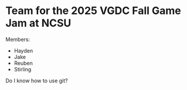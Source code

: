 # Team for the 2025 VGDC Fall Game Jam at NCSU

Members:

* Hayden
* Jake
* Reuben
* Stirling

Do I know how to use git?
